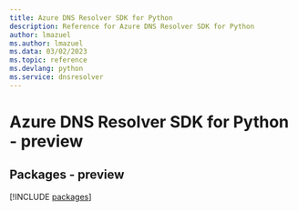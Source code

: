```yaml
---
title: Azure DNS Resolver SDK for Python
description: Reference for Azure DNS Resolver SDK for Python
author: lmazuel
ms.author: lmazuel
ms.data: 03/02/2023
ms.topic: reference
ms.devlang: python
ms.service: dnsresolver
---
```

# Azure DNS Resolver SDK for Python - preview
## Packages - preview
[!INCLUDE [packages](dns-resolver-index.md)]
